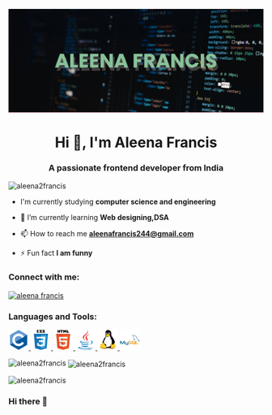 ![logo](https://github.com/Aleena2Francis/Aleena2Francis/blob/main/banner.png)
<h1 align="center">Hi 👋, I'm Aleena Francis</h1>
<h3 align="center">A passionate frontend developer from India</h3>

<p align="left"> <img src="https://komarev.com/ghpvc/?username=aleena2francis&label=Profile%20views&color=0e75b6&style=flat" alt="aleena2francis" /> </p>

- I'm currently studying **computer science and engineering**

- 🌱 I’m currently learning **Web designing,DSA**

- 📫 How to reach me **aleenafrancis244@gmail.com**

- ⚡ Fun fact **I am funny**

<h3 align="left">Connect with me:</h3>
<p align="left">
<a href="https://linkedin.com/in/aleena francis" target="blank"><img align="center" src="https://raw.githubusercontent.com/rahuldkjain/github-profile-readme-generator/master/src/images/icons/Social/linked-in-alt.svg" alt="aleena francis" height="30" width="40" /></a>
</p>

<h3 align="left">Languages and Tools:</h3>
<p align="left"> <a href="https://www.cprogramming.com/" target="_blank" rel="noreferrer"> <img src="https://raw.githubusercontent.com/devicons/devicon/master/icons/c/c-original.svg" alt="c" width="40" height="40"/> </a> <a href="https://www.w3schools.com/css/" target="_blank" rel="noreferrer"> <img src="https://raw.githubusercontent.com/devicons/devicon/master/icons/css3/css3-original-wordmark.svg" alt="css3" width="40" height="40"/> </a> <a href="https://www.w3.org/html/" target="_blank" rel="noreferrer"> <img src="https://raw.githubusercontent.com/devicons/devicon/master/icons/html5/html5-original-wordmark.svg" alt="html5" width="40" height="40"/> </a> <a href="https://www.java.com" target="_blank" rel="noreferrer"> <img src="https://raw.githubusercontent.com/devicons/devicon/master/icons/java/java-original.svg" alt="java" width="40" height="40"/> </a> <a href="https://www.linux.org/" target="_blank" rel="noreferrer"> <img src="https://raw.githubusercontent.com/devicons/devicon/master/icons/linux/linux-original.svg" alt="linux" width="40" height="40"/> </a> <a href="https://www.mysql.com/" target="_blank" rel="noreferrer"> <img src="https://raw.githubusercontent.com/devicons/devicon/master/icons/mysql/mysql-original-wordmark.svg" alt="mysql" width="40" height="40"/> </a> </p>

<p><img align="left" src="https://github-readme-stats.vercel.app/api/top-langs?username=aleena2francis&show_icons=true&locale=en&layout=compact" alt="aleena2francis" /></p>

<p>&nbsp;<img align="center" src="https://github-readme-stats.vercel.app/api?username=aleena2francis&show_icons=true&locale=en" alt="aleena2francis" /></p>

<p><img align="center" src="https://github-readme-streak-stats.herokuapp.com/?user=aleena2francis&" alt="aleena2francis" /></p>

### Hi there 👋

<!--
**Aleena2Francis/Aleena2Francis** is a ✨ _special_ ✨ repository because its `README.md` (this file) appears on your GitHub profile.

Here are some ideas to get you started:

- 🔭 I’m currently working on ...
- 🌱 I’m currently learning ...
- 👯 I’m looking to collaborate on ...
- 🤔 I’m looking for help with ...
- 💬 Ask me about ...
- 📫 How to reach me: ...
- 😄 Pronouns: ...
- ⚡ Fun fact: ...
-->
